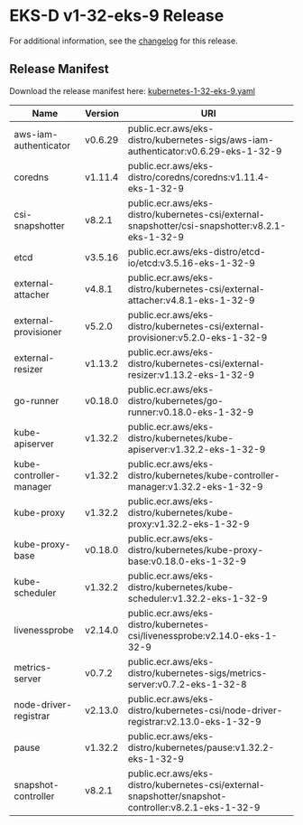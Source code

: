 # EKS-D v1-32-eks-9 Release

For additional information, see the [changelog](CHANGELOG-v1-32-eks-9.md) for this release.

## Release Manifest

Download the release manifest here: [kubernetes-1-32-eks-9.yaml](https://distro.eks.amazonaws.com/kubernetes-1-32/kubernetes-1-32-eks-9.yaml)

| Name | Version | URI |
|------|---------|-----|
| aws-iam-authenticator | v0.6.29 | public.ecr.aws/eks-distro/kubernetes-sigs/aws-iam-authenticator:v0.6.29-eks-1-32-9 |
| coredns | v1.11.4 | public.ecr.aws/eks-distro/coredns/coredns:v1.11.4-eks-1-32-9 |
| csi-snapshotter | v8.2.1 | public.ecr.aws/eks-distro/kubernetes-csi/external-snapshotter/csi-snapshotter:v8.2.1-eks-1-32-9 |
| etcd | v3.5.16 | public.ecr.aws/eks-distro/etcd-io/etcd:v3.5.16-eks-1-32-9 |
| external-attacher | v4.8.1 | public.ecr.aws/eks-distro/kubernetes-csi/external-attacher:v4.8.1-eks-1-32-9 |
| external-provisioner | v5.2.0 | public.ecr.aws/eks-distro/kubernetes-csi/external-provisioner:v5.2.0-eks-1-32-9 |
| external-resizer | v1.13.2 | public.ecr.aws/eks-distro/kubernetes-csi/external-resizer:v1.13.2-eks-1-32-9 |
| go-runner | v0.18.0 | public.ecr.aws/eks-distro/kubernetes/go-runner:v0.18.0-eks-1-32-9 |
| kube-apiserver | v1.32.2 | public.ecr.aws/eks-distro/kubernetes/kube-apiserver:v1.32.2-eks-1-32-9 |
| kube-controller-manager | v1.32.2 | public.ecr.aws/eks-distro/kubernetes/kube-controller-manager:v1.32.2-eks-1-32-9 |
| kube-proxy | v1.32.2 | public.ecr.aws/eks-distro/kubernetes/kube-proxy:v1.32.2-eks-1-32-9 |
| kube-proxy-base | v0.18.0 | public.ecr.aws/eks-distro/kubernetes/kube-proxy-base:v0.18.0-eks-1-32-9 |
| kube-scheduler | v1.32.2 | public.ecr.aws/eks-distro/kubernetes/kube-scheduler:v1.32.2-eks-1-32-9 |
| livenessprobe | v2.14.0 | public.ecr.aws/eks-distro/kubernetes-csi/livenessprobe:v2.14.0-eks-1-32-9 |
| metrics-server | v0.7.2 | public.ecr.aws/eks-distro/kubernetes-sigs/metrics-server:v0.7.2-eks-1-32-8 |
| node-driver-registrar | v2.13.0 | public.ecr.aws/eks-distro/kubernetes-csi/node-driver-registrar:v2.13.0-eks-1-32-9 |
| pause | v1.32.2 | public.ecr.aws/eks-distro/kubernetes/pause:v1.32.2-eks-1-32-9 |
| snapshot-controller | v8.2.1 | public.ecr.aws/eks-distro/kubernetes-csi/external-snapshotter/snapshot-controller:v8.2.1-eks-1-32-9 |
